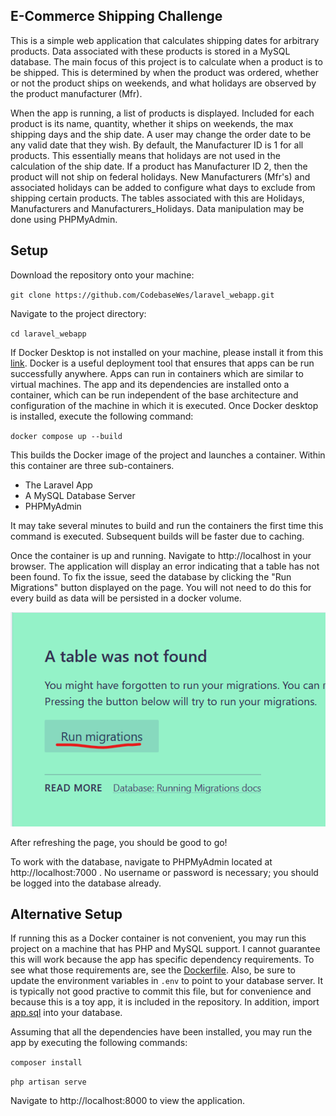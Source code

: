 ##  E-Commerce Shipping Challenge

This is a simple web application that calculates shipping dates for arbitrary products. Data associated with these products is stored in a MySQL database. The main focus of this project is to calculate when a product is to be shipped. This is determined by when the product was ordered, whether or not the product ships on weekends, and what holidays are observed by the product manufacturer (Mfr). 

When the app is running, a list of products is displayed. Included for each product is its name, quantity, whether it ships on weekends, the max shipping days and the ship date. A user may change the order date to be any valid date that they wish. By default, the Manufacturer ID is 1 for all products. This essentially means that holidays are not used in the calculation of the ship date. If a product has Manufacturer ID 2, then the product will not ship on federal holidays. New Manufacturers (Mfr's) and associated holidays can be added to configure what days to exclude from shipping certain products. The tables associated with this are Holidays, Manufacturers and Manufacturers_Holidays. Data manipulation may be done using PHPMyAdmin.

## Setup

Download the repository onto your machine:

`git clone https://github.com/CodebaseWes/laravel_webapp.git`

Navigate to the project directory:

`cd laravel_webapp`

If Docker Desktop is not installed on your machine, please install it from this [link](https://www.docker.com/products/docker-desktop/). Docker is a useful deployment tool that ensures that apps can be run successfully anywhere. Apps can run in containers which are similar to virtual machines. The app and its dependencies are installed onto a container, which can be run independent of the base architecture and configuration of the machine in which it is executed. Once Docker desktop is installed, execute the following command:

`docker compose up --build`

This builds the Docker image of the project and launches a container. Within this container are three sub-containers. 

- The Laravel App 
- A MySQL Database Server
- PHPMyAdmin 

It may take several minutes to build and run the containers the first time this command is executed. Subsequent builds will be faster due to caching.

Once the container is up and running. Navigate to http://localhost in your browser. The application will display an error indicating that a table has not been found. To fix the issue, seed the database by clicking the "Run Migrations" button displayed on the page. You will not need to do this for every build as data will be persisted in a docker volume.

![Illustration of Button](https://github.com/CodebaseWes/laravel_webapp/blob/master/seed_database_illustration.png?raw=true)

After refreshing the page, you should be good to go!

To work with the database, navigate to PHPMyAdmin located at http://localhost:7000 . No username or password is necessary; you should be logged into the database already.

## Alternative Setup

If running this as a Docker container is not convenient, you may run this project on a machine that has PHP and MySQL support. I cannot guarantee this will work because the app has specific dependency requirements. To see what those requirements are, see the [Dockerfile](https://github.com/CodebaseWes/laravel_webapp/blob/master/Dockerfile). Also, be sure to update the environment variables in `.env` to point to your database server. It is typically not good practive to commit this file, but for convenience and because this is a toy app, it is included in the repository. In addition, import [app.sql](https://github.com/CodebaseWes/laravel_webapp/blob/master/app.sql) into your database. 

Assuming that all the dependencies have been installed, you may run the app by executing the following commands:

`composer install`

`php artisan serve`

Navigate to http://localhost:8000 to view the application.
